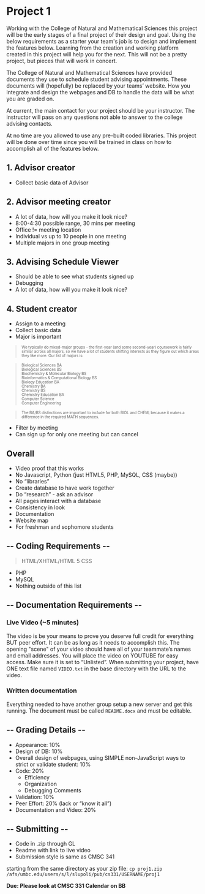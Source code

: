 # Project 1

Working with the College of Natural and Mathematical Sciences this project will be the early stages of a final project of their design and goal. Using the below requirements as a starter your team's job is to design and implement the features below. Learning from the creation and working platform created in this project will help you for the next. This will not be a pretty project, but pieces that will work in concert.

The College of Natural and Mathematical Sciences have provided documents they use to schedule student advising appointments. These documents will (hopefully) be replaced by your teams’ website. How you integrate and design the webpages and DB to handle the data will be what you are graded on.

At current, the main contact for your project should be your instructor. The instructor will pass on any questions not able to answer to the college advising contacts. 

At no time are you allowed to use any pre-built coded libraries. This project will be done over time since you will be trained in class on how to accomplish all of the features below.

## 1. Advisor creator
- Collect basic data of Advisor

## 2. Advisor meeting creator
- A lot of data, how will you make it look nice?
- 8:00-4:30 possible range, 30 mins per meeting
- Office != meeting location
- Individual vs up to 10 people in one meeting
- Multiple majors in one group meeting

## 3. Advising Schedule Viewer
- Should be able to see what students signed up
- Debugging
- A lot of data, how will you make it look nice?

## 4. Student creator
- Assign to a meeting
- Collect basic data
- Major is important

> <sub><sup>We typically do mixed-major groups - the first-year (and some second-year) coursework is fairly similar across all majors, so we have a lot of students shifting interests as they figure out which areas they like more. Our list of majors is:

> <sub><sup>Biological Sciences BA <br>
> Biological Sciences BS <br>
> Biochemistry & Molecular Biology BS <br>
> Bioinformatics & Computational Biology BS <br>
> Biology Education BA <br>
> Chemistry BA <br>
> Chemistry BS <br>
> Chemistry Education BA <br>
> Computer Science <br>
> Computer Engineering <br>

> <sub><sup>The BA/BS distinctions are important to include for both BIOL and CHEM, because it makes a difference in the required MATH sequences.

- Filter by meeting
- Can sign up for only one meeting but can cancel

## Overall
- Video proof that this works
- No Javascript, Python (just HTML5, PHP, MySQL, CSS (maybe))
- No “libraries”
- Create database to have work together
- Do “research” - ask an advisor
- All pages interact with a database
- Consistency in look
- Documentation
- Website map
- For freshman and sophomore students

## -- Coding Requirements --
> HTML/XHTML/HTML 5
> CSS
- PHP
- MySQL
- Nothing outside of this list

## -- Documentation Requirements --
### Live Video (~5 minutes)
The video is be your means to prove you deserve full credit for everything BUT peer effort.  It can be as long as it needs to accomplish this. The opening "scene" of your video should have all of your teammate’s names and email addresses. You will place the video on YOUTUBE for easy access. Make sure it is set to “Unlisted”.  When submitting your project, have ONE text file named `VIDEO.txt` in the base directory with the URL to the video.

### Written documentation
Everything needed to have another group setup a new server and get this running. The document must be called `README.docx` and must be editable.

## -- Grading Details --
- Appearance: 10%
- Design of DB: 10%
- Overall design of webpages, using SIMPLE non-JavaScript ways to strict or validate student: 10%
- Code: 20%
	- Efficiency
	- Organization
	- Debugging Comments
- Validation: 10%
- Peer Effort: 20%  (lack or “know it all”)
- Documentation and Video: 20%

## -- Submitting --
- Code in .zip through GL
- Readme with link to live video
- Submission style is same as CMSC 341

starting from the same directory as your zip file:
`cp proj1.zip /afs/umbc.edu/users/s/l/slupoli/pub/cs331/USERNAME/proj1`

**Due: Please look at CMSC 331 Calendar on BB**
